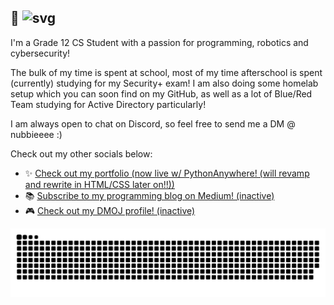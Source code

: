 ## 👋 ![svg](https://readme-typing-svg.herokuapp.com?font=B612+Mono&duration=2500&pause=1000&color=FFFFFF&width=435&lines=Hey+there%2C+I'm+Nubb.)

I'm a Grade 12 CS Student with a passion for programming, robotics and cybersecurity!

The bulk of my time is spent at school, most of my time afterschool is spent (currently) studying for my Security+ exam! I am also doing some homelab setup which you can soon find on my GitHub, as well as a lot of Blue/Red Team studying for Active Directory particularly! 

I am always open to chat on Discord, so feel free to send me a DM @ nubbieeee :)

Check out my other socials below:

- ✨ <a href="https://nubb.pythonanywhere.com">Check out my portfolio (now live w/ PythonAnywhere! (will revamp and rewrite in HTML/CSS later on!!))</a>
- 📚 <a href="https://medium.com/@nubb" target="_blank" style="decoration:none">Subscribe to my programming blog on Medium! (inactive)</a>
- 🎮 <a href="https://dmoj.ca/user/nubb" target="_blank" style="decoration:none">Check out my DMOJ profile! (inactive)</a>

![Snake Contrib. Graph!](https://github.com/nubbsterr/nubbsterr/blob/output/github-contribution-grid-snake-dark.svg)
<!--
**nubbsterr/nubbsterr** is a ✨ _special_ ✨ repository because its `README.md` (this file) appears on your GitHub profile.

Here are some ideas to get you started:

- 🔭 I’m currently working on ...
- 🌱 I’m currently learning ...
- 👯 I’m looking to collaborate on ...
- 🤔 I’m looking for help with ...
- 💬 Ask me about ...
- 📫 How to reach me: ...
- 😄 Pronouns: ...
- ⚡ Fun fact: ...
-->
